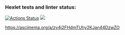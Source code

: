 ### Hexlet tests and linter status:
[![Actions Status](https://github.com/Natali7772222/frontend-project-lvl1/workflows/hexlet-check/badge.svg)](https://github.com/Natali7772222/frontend-project-lvl1/actions)
<a href="https://codeclimate.com/github/Natali7772222/frontend-project-lvl1/maintainability"><img src="https://api.codeclimate.com/v1/badges/f7375cd585fb7adc3218/maintainability" /></a>

https://asciinema.org/a/zy4j2FHdmTUhy2KJan44DzwZO
